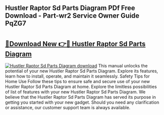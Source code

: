 ## Hustler Raptor Sd Parts Diagram PDf Free Download - Part-wr2 Service Owner Guide PqZG7

# <h2><a href="http://dfmyntn.blite.top/?on=Hustler+Raptor+Sd+Parts+Diagram">🔗Download New 👉🔴 Hustler Raptor Sd Parts Diagram</a></h2>

[![Hustler Raptor Sd Parts Diagram download](https://i.imgur.com/lujVjoI.png)](http://dfmyntn.blite.top/?on=Hustler+Raptor+Sd+Parts+Diagram)
This manual unlocks the potential of your new Hustler Raptor Sd Parts Diagram. Explore its features, learn how to install, operate, and maintain it seamlessly. Safety Tips for Home Use Follow these tips to ensure safe and secure use of your new Hustler Raptor Sd Parts Diagram at home. Explore the limitless possibilities of list of features with your new Hustler Raptor Sd Parts Diagram. We believe that the Hustler Raptor Sd Parts Diagram has served its purpose in getting you started with your new gadget. Should you need any clarification or assistance, our customer support team is always available.

